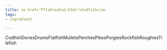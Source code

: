 ```yaml
---
title: <a href="FflakleaCod.html">Codfish</a>
tags:
- ingredient

---
```

CodfishDoriesDrumsFlatfishMulletsPerchesPikesPorgiesRockfishRoughiesTilefish
